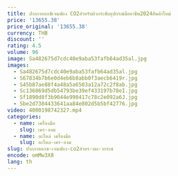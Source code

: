 ```yaml
---
title: ปากกาออกซิเจนฟอง CO2สำหรับผิวกระชับอุปกรณ์มืออาชีพ2024สินค้าใหม่
price: '13655.38'
price_original: '13655.38'
currency: THB
discount: ''
rating: 4.5
volume: 96
image: Sa482675d7cdc40e9aba53fafb64ad35al.jpg
images:
  - Sa482675d7cdc40e9aba53fafb64ad35al.jpg
  - S67834b7b6e0d4eb6b8abb0f3aecb6419r.jpg
  - S45b87ae88f4a48a5a6503a12a72c2f8ab.jpg
  - Sc136869d5db54793be39ef433197b78eI.jpg
  - Sf1890d8f3b9044e990417c78c2e092a6J.jpg
  - Sbe2d7384433641aa84e802d5b5bf42776.jpg
video: 4000198742327.mp4
categories:
  - name: เครื่องมือ
    slug: เคร-องม
  - name: อะไหล่ เครื่องมือ
    slug: อะไหล-เคร-องม
slug: ปากกาออกซ-เจนฟอง-co2สำหร-บผ-วกระช
encode: omMw3X8
lang: th
---
```

  